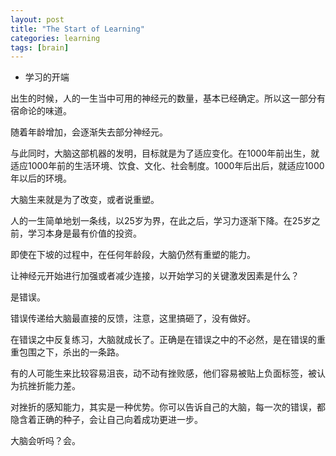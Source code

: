 ```yaml
---
layout: post
title: "The Start of Learning"
categories: learning
tags: [brain]
---
```


* 学习的开端

出生的时候，人的一生当中可用的神经元的数量，基本已经确定。所以这一部分有宿命论的味道。

随着年龄增加，会逐渐失去部分神经元。

与此同时，大脑这部机器的发明，目标就是为了适应变化。在1000年前出生，就适应1000年前的生活环境、饮食、文化、社会制度。1000年后出后，就适应1000年以后的环境。

大脑生来就是为了改变，或者说重塑。

人的一生简单地划一条线，以25岁为界，在此之后，学习力逐渐下降。在25岁之前，学习本身是最有价值的投资。

即使在下坡的过程中，在任何年龄段，大脑仍然有重塑的能力。

让神经元开始进行加强或者减少连接，以开始学习的关键激发因素是什么？

是错误。

错误传递给大脑最直接的反馈，注意，这里搞砸了，没有做好。

在错误之中反复练习，大脑就成长了。正确是在错误之中的不必然，是在错误的重重包围之下，杀出的一条路。

有的人可能生来比较容易沮丧，动不动有挫败感，他们容易被贴上负面标签，被认为抗挫折能力差。

对挫折的感知能力，其实是一种优势。你可以告诉自己的大脑，每一次的错误，都隐含着正确的种子，会让自己向着成功更进一步。

大脑会听吗？会。